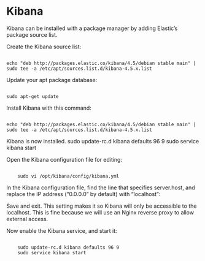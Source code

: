 # Kibana

Kibana can be installed with a package manager by adding Elastic’s package source list.

Create the Kibana source list:

```

echo "deb http://packages.elastic.co/kibana/4.5/debian stable main" | sudo tee -a /etc/apt/sources.list.d/kibana-4.5.x.list
```

Update your apt package database:

```

sudo apt-get update
```

Install Kibana with this command:

```

echo "deb http://packages.elastic.co/kibana/4.5/debian stable main" | sudo tee -a /etc/apt/sources.list.d/kibana-4.5.x.list
```

Kibana is now installed.
    sudo update-rc.d kibana defaults 96 9
    sudo service kibana start

Open the Kibana configuration file for editing:

```

    sudo vi /opt/kibana/config/kibana.yml
```

In the Kibana configuration file, find the line that specifies server.host, and replace the IP address (“0.0.0.0” by default) with “localhost”:

Save and exit. This setting makes it so Kibana will only be accessible to the localhost. This is fine because we will use an Nginx reverse proxy to allow external access.

Now enable the Kibana service, and start it:

```

    sudo update-rc.d kibana defaults 96 9
    sudo service kibana start
```
